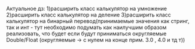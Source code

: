 Актуальное дз:
1)расширить класс калькулятор на умножение
2)расширить класс калькулятор на деление
3)расширить класс калькулятор на бинарный перевод(принимаемые значения как стринг, так и инт - тут необходимо подумать как наилучшим образом реализовать, что будет если будут приниматься округляемые Double/Float (округляемые -> с нулем на конце прим. 3.0 , 4.0 и тд т))
